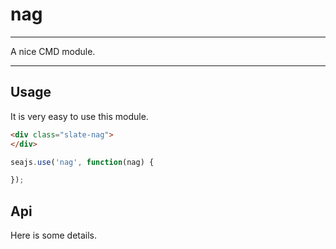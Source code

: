 # nag

---

A nice CMD module.

---

## Usage

It is very easy to use this module.

````html
<div class="slate-nag">
</div>
````

```javascript
seajs.use('nag', function(nag) {

});
```

## Api

Here is some details.
